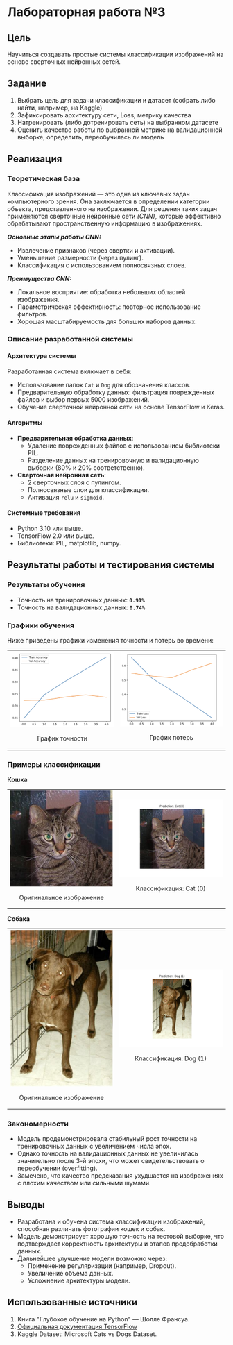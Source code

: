 # Лабораторная работа №3
## Цель
Научиться создавать простые системы классификации изображений на основе сверточных нейронных сетей.

## Задание
1. Выбрать цель для задачи классификации и датасет (собрать либо найти, например, на Kaggle)
2. Зафиксировать архитектуру сети, Loss, метрику качества
3. Натренировать (либо дотренировать сеть) на выбранном датасете
4. Оценить качество работы по выбранной метрике на валидационной выборке, определить, переобучилась ли модель

## Реализация

### Теоретическая база

Классификация изображений — это одна из ключевых задач компьютерного зрения. Она заключается в определении категории объекта, представленного на изображении. Для решения таких задач применяются сверточные нейронные сети *(CNN)*, которые эффективно обрабатывают пространственную информацию в изображениях.

***Основные этапы работы CNN:***
- Извлечение признаков (через свертки и активации).
- Уменьшение размерности (через пулинг).
- Классификация с использованием полносвязных слоев.

***Преимущества CNN:***
- Локальное восприятие: обработка небольших областей изображения.
- Параметрическая эффективность: повторное использование фильтров.
- Хорошая масштабируемость для больших наборов данных.

### Описание разработанной системы

#### Архитектура системы
Разработанная система включает в себя:
- Использование папок `Cat` и `Dog` для обозначения классов.
- Предварительную обработку данных: фильтрация поврежденных файлов и выбор первых 5000 изображений.
- Обучение сверточной нейронной сети на основе TensorFlow и Keras.

#### Алгоритмы
- **Предварительная обработка данных**:
  - Удаление поврежденных файлов с использованием библиотеки PIL.
  - Разделение данных на тренировочную и валидационную выборки (80% и 20% соответственно).
- **Сверточная нейронная сеть**:
  - 2 сверточных слоя с пулингом.
  - Полносвязные слои для классификации.
  - Активация `relu` и `sigmoid`.

#### Системные требования
- Python 3.10 или выше.
- TensorFlow 2.0 или выше.
- Библиотеки: PIL, matplotlib, numpy.


## Результаты работы и тестирования системы

### Результаты обучения
- Точность на тренировочных данных: **`0.91%`**
- Точность на валидационных данных: **`0.74%`**

### Графики обучения
Ниже приведены графики изменения точности и потерь во времени:

<table align="center">
  <tr>
    <td align="center">
      <img src="src/accuracy_graph.png" alt="График точности" width="300">
      <p>График точности</p>
    </td>
    <td align="center">
      <img src="src/loss_graph.png" alt="График потерь" width="300">
      <p>График потерь</p>
    </td>
  </tr>
</table>


### Примеры классификации

**Кошка**
<table align="center">
  <tr>
    <td align="center">
      <img src="src/cat_original.jpg" alt="Изображение кошки" width="300">
      <p>Оригинальное изображение</p>
    </td>
    <td align="center">
      <img src="src/cat_predicted.png" alt="Результат классификации" width="300">
      <p>Классификация: Cat (0)</p>
    </td>
  </tr>
</table>

**Собака**
<table align="center">
  <tr>
    <td align="center">
      <img src="src/dog_original.jpg" alt="Изображение собаки" width="300">
      <p>Оригинальное изображение</p>
    </td>
    <td align="center">
      <img src="src/dog_predicted.png" alt="Результат классификации" width="300">
      <p>Классификация: Dog (1)</p>
    </td>
  </tr>
</table>


### Закономерности
- Модель продемонстрировала стабильный рост точности на тренировочных данных с увеличением числа эпох.
- Однако точность на валидационных данных не увеличилась значительно после 3-й эпохи, что может свидетельствовать о переобучении (overfitting).
- Замечено, что качество предсказания ухудшается на изображениях с плохим качеством или сильными шумами.


## Выводы

- Разработана и обучена система классификации изображений, способная различать фотографии кошек и собак.
- Модель демонстрирует хорошую точность на тестовой выборке, что подтверждает корректность архитектуры и этапов предобработки данных.
- Дальнейшее улучшение модели возможно через:
  - Применение регуляризации (например, Dropout).
  - Увеличение объема данных.
  - Усложнение архитектуры модели.


## Использованные источники

1. Книга "Глубокое обучение на Python" — Шолле Франсуа.
2. [Официальная документация TensorFlow](https://www.tensorflow.org)
3. Kaggle Dataset: Microsoft Cats vs Dogs Dataset.

